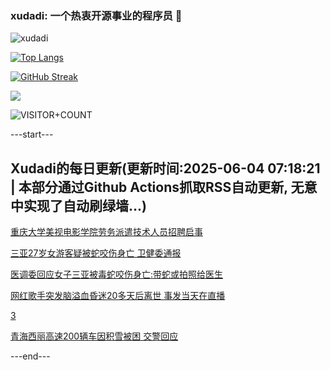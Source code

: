 ### xudadi: 一个热衷开源事业的程序员 👋

![xudadi](https://github-readme-stats-git-masterorgs-github-readme-stats-team.vercel.app/api?username=xudadi)

[![Top Langs](https://github-readme-stats.vercel.app/api/top-langs/?username=xudadi)](https://github.com/anuraghazra/github-readme-stats)

[![GitHub Streak](https://streak-stats.demolab.com?user=xudadi&locale=zh_Hans)](https://git.io/streak-stats)

![](https://raw.githubusercontent.com/xudadi/xudadi/main/assets/github-contribution-grid-snake.svg)

![VISITOR+COUNT](https://komarev.com/ghpvc/?username=xudadi&label=VISITOR+COUNT)


---start---

## Xudadi的每日更新(更新时间:2025-06-04 07:18:21 | 本部分通过Github Actions抓取RSS自动更新, 无意中实现了自动刷绿墙...)

[重庆大学美视电影学院劳务派遣技术人员招聘启事](https://www.gongkaoleida.com/article/2431516)

[三亚27岁女游客疑被蛇咬伤身亡 卫健委通报](https://m.163.com/news/article/K15JE96T0001899O.html)

[医调委回应女子三亚被毒蛇咬伤身亡:带蛇或拍照给医生](https://m.163.com/news/article/K15HMCMK0001899O.html)

[网红歌手突发脑溢血昏迷20多天后离世 事发当天在直播](https://m.163.com/news/article/K15H05KA051492T3.html)

[3](https://m.163.com/touch/news/sub/domestic)

[青海西丽高速200辆车因积雪被困 交警回应](https://m.163.com/news/article/K15EFM7N051492T3.html)

---end---
